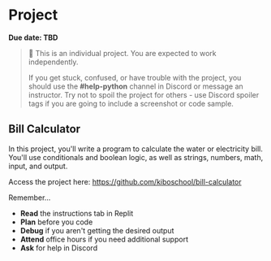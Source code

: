 # Project

**Due date: TBD**

> 📌 This is an individual project. You are expected to work independently.
>
> If you get stuck, confused, or have trouble with the project, you should use the **#help-python** channel in Discord or message an instructor. Try not to spoil the project for others - use Discord spoiler tags if you are going to include a screenshot or code sample.


## Bill Calculator

In this project, you'll write a program to calculate the water or electricity
bill. You'll use conditionals and boolean logic, as well as strings, numbers,
math, input, and output.

Access the project here: https://github.com/kiboschool/bill-calculator

Remember...

- **Read** the instructions tab in Replit
- **Plan** before you code
- **Debug** if you aren't getting the desired output
- **Attend** office hours if you need additional support
- **Ask** for help in Discord
